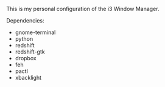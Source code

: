 This is my personal configuration of the i3 Window Manager.

Dependencies:
- gnome-terminal
- python
- redshift
- redshift-gtk
- dropbox
- feh
- pactl
- xbacklight